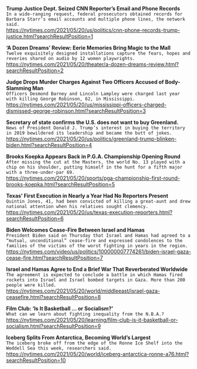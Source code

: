 **Trump Justice Dept. Seized CNN Reporter’s Email and Phone Records**\
`In a wide-ranging request, federal prosecutors obtained records for Barbara Starr’s email accounts and multiple phone lines, the network said.`\
https://nytimes.com/2021/05/20/us/politics/cnn-phone-records-trump-justice.html?searchResultPosition=1

**‘A Dozen Dreams’ Review: Eerie Memories Bring Magic to the Mall**\
`Twelve exquisitely designed installations capture the fears, hopes and reveries shared on audio by 12 women playwrights.`\
https://nytimes.com/2021/05/20/theater/a-dozen-dreams-review.html?searchResultPosition=2

**Judge Drops Murder Charges Against Two Officers Accused of Body-Slamming Man**\
`Officers Desmond Barney and Lincoln Lampley were charged last year with killing George Robinson, 62, in Mississippi.`\
https://nytimes.com/2021/05/20/us/mississippi-officers-charged-dismissed-george-robinson.html?searchResultPosition=3

**Secretary of state confirms the U.S. does not want to buy Greenland.**\
`News of President Donald J. Trump’s interest in buying the territory in 2019 bewildered its leadership and became the butt of jokes.`\
https://nytimes.com/2021/05/20/us/politics/greenland-trump-blinken-biden.html?searchResultPosition=4

**Brooks Koepka Appears Back in P.G.A. Championship Opening Round**\
`After missing the cut at the Masters, the world No. 13 played with a chip on his shoulder, putting himself in the hunt for a fifth major with a three-under-par 69.`\
https://nytimes.com/2021/05/20/sports/pga-championship-first-round-brooks-koepka.html?searchResultPosition=5

**Texas’ First Execution in Nearly a Year Had No Reporters Present**\
`Quintin Jones, 41, had been convicted of killing a great-aunt and drew national attention when his relatives sought clemency.`\
https://nytimes.com/2021/05/20/us/texas-execution-reporters.html?searchResultPosition=6

**Biden Welcomes Cease-Fire Between Israel and Hamas**\
`President Biden said on Thursday that Israel and Hamas had agreed to a “mutual, unconditional” cease-fire and expressed condolences to the families of the victims of the worst fighting in years in the region.`\
https://nytimes.com/video/us/politics/100000007774261/biden-israel-gaza-cease-fire.html?searchResultPosition=7

**Israel and Hamas Agree to End a Brief War That Reverberated Worldwide**\
`The agreement is expected to conclude a battle in which Hamas fired rockets into Israel and Israel bombed targets in Gaza. More than 200 people were killed.`\
https://nytimes.com/2021/05/20/world/middleeast/israel-gaza-ceasefire.html?searchResultPosition=8

**Film Club: ‘Is It Basketball … or Socialism?’**\
`What can we learn about fighting inequality from the N.B.A.?`\
https://nytimes.com/2021/05/20/learning/film-club-is-it-basketball-or-socialism.html?searchResultPosition=9

**Iceberg Splits From Antarctica, Becoming World’s Largest**\
`The iceberg broke off from the edge of the Ronne Ice Shelf into the Weddell Sea this week, researchers said.`\
https://nytimes.com/2021/05/20/world/iceberg-antarctica-ronne-a76.html?searchResultPosition=10

